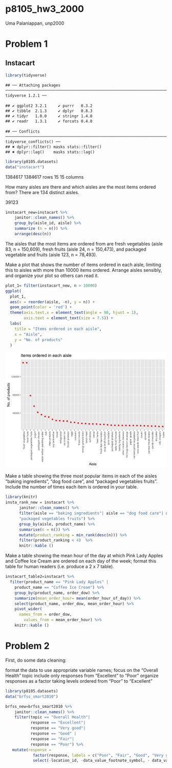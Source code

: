 p8105\_hw3\_2000
================
Uma Palaniappan, unp2000

# Problem 1

## Instacart

``` r
library(tidyverse)
```

    ## ── Attaching packages ───────────────────────────────────────────────────────────────────────── tidyverse 1.2.1 ──

    ## ✔ ggplot2 3.2.1     ✔ purrr   0.3.2
    ## ✔ tibble  2.1.3     ✔ dplyr   0.8.3
    ## ✔ tidyr   1.0.0     ✔ stringr 1.4.0
    ## ✔ readr   1.3.1     ✔ forcats 0.4.0

    ## ── Conflicts ──────────────────────────────────────────────────────────────────────────── tidyverse_conflicts() ──
    ## ✖ dplyr::filter() masks stats::filter()
    ## ✖ dplyr::lag()    masks stats::lag()

``` r
library(p8105.datasets)
data("instacart") 
```

1384617 1384617 rows 15 15 columns

How many aisles are there and which aisles are the most items ordered
from? There are 134 distinct aisles.

39123

``` r
instacart_new=instacart %>%
    janitor::clean_names() %>%
    group_by(aisle_id, aisle) %>%
    summarize (n = n()) %>%
    arrange(desc(n))
```

The aisles that the most items are ordered from are fresh vegetables
(aisle 83, n = 150,609), fresh fruits (aisle 24, n = 150,473), and
packaged vegetable and fruits (aisle 123, n = 78,493).

Make a plot that shows the number of items ordered in each aisle,
limiting this to aisles with more than 10000 items ordered. Arrange
aisles sensibly, and organize your plot so others can read it.

``` r
plot_1= filter(instacart_new, n > 10000)
ggplot(
  plot_1, 
  aes(x = reorder(aisle, -n), y = n)) + 
  geom_point(color = 'red') +
  theme(axis.text.x = element_text(angle = 90, hjust = 1),
        axis.text = element_text(size = 7.5)) +
  labs(
    title = "Items ordered in each aisle",
    x = "Aisle",
    y = "No. of products"
  )
```

![](p8105_hw3_unp2000_files/figure-gfm/unnamed-chunk-3-1.png)<!-- -->

Make a table showing the three most popular items in each of the aisles
“baking ingredients”, “dog food care”, and “packaged vegetables
fruits”. Include the number of times each item is ordered in your
table.

``` r
library(knitr)
insta_rank_new = instacart %>%
      janitor::clean_names() %>%
      filter(aisle == "baking ingredients"| aisle == "dog food care"| aisle == 
      "packaged vegetables fruits") %>%
      group_by(aisle, product_name) %>%
      summarise(n = n()) %>%
      mutate(product_ranking = min_rank(desc(n))) %>% 
      filter(product_ranking < 4)  %>%
      knitr::kable ()
```

Make a table showing the mean hour of the day at which Pink Lady Apples
and Coffee Ice Cream are ordered on each day of the week; format this
table for human readers (i.e. produce a 2 x 7 table).

``` r
instacart_table2=instacart %>%
  filter(product_name == "Pink Lady Apples" | 
    product_name == "Coffee Ice Cream") %>%
    group_by(product_name, order_dow) %>%
    summarize(mean_order_hour= mean(order_hour_of_day)) %>%
    select(product_name, order_dow, mean_order_hour) %>%
    pivot_wider(
      names_from = order_dow,
        values_from = mean_order_hour) %>%
    knitr::kable ()
```

# Problem 2

First, do some data cleaning:

format the data to use appropriate variable names; focus on the “Overall
Health” topic include only responses from “Excellent” to “Poor” organize
responses as a factor taking levels ordered from “Poor” to “Excellent”

``` r
library(p8105.datasets)
data("brfss_smart2010")
```

``` r
brfss_new=brfss_smart2010 %>%
    janitor::clean_names() %>%
    filter(topic == "Overall Health"|
           response == "Excellent"|
           response == "Very good"|
           response == "Good" |
           response == "Fair"|
           response == "Poor") %>%
   mutate(response = 
            factor(response, labels = c("Poor", "Fair", "Good", "Very good", "Excellet")))%>%
            select(-location_id, -data_value_footnote_symbol, - data_value_footnote)
```
